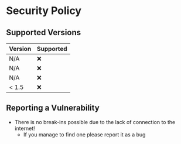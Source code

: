 # Security Policy

  ## Supported Versions
  
  | Version | Supported          |
  | ------- | ------------------ |
  | N/A     | :x:                |
  | N/A     | :x:                |
  | N/A     | :x:                |
  | < 1.5   | :x:                |
  
  ## Reporting a Vulnerability
  - There is no break-ins possible due to the lack of connection to the internet!
    - If you manage to find one please report it as a bug
